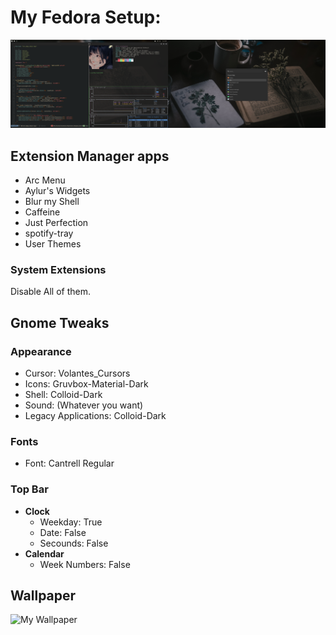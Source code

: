 # My Fedora Setup:

![](../../images/unixporn.png)

## Extension Manager apps

- Arc Menu
- Aylur's Widgets
- Blur my Shell
- Caffeine
- Just Perfection
- spotify-tray
- User Themes

### System Extensions

Disable All of them.

## Gnome Tweaks

### Appearance

- Cursor: Volantes\_Cursors
- Icons:  Gruvbox-Material-Dark
- Shell: Colloid-Dark
- Sound: (Whatever you want)
- Legacy Applications: Colloid-Dark

### Fonts

- Font: Cantrell Regular

### Top Bar

- **Clock**
  - Weekday:  True
  - Date:     False
  - Secounds: False
- **Calendar**
  - Week Numbers: False

## Wallpaper

![My Wallpaper](../images/wallpaper.png)
